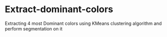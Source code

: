 # Extract-dominant-colors
Extracting 4 most  Dominant colors using KMeans clustering algorithm and perform segmentation on it 

